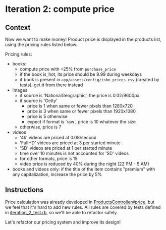 # Iteration 2: compute price

## Context

Now we want to make money!
Product price is displayed in the products list, using the pricing rules listed below.

Pricing rules:

- books:
  - compute price with +25% from `purchase_price`
  - if the book is_hot, its price should be 9.99 during weekdays
  - if book is present in `app/assets/config/isbn_prices.csv` (created by tests), get it from there instead
- images
  - if source is 'NationalGeographic', the price is 0.02/9600px
  - if source is 'Getty'
    - price is 1 when same or fewer pixels than 1280x720
    - price is 3 when same or fewer pixels than 1920x1080
    - price is 5 otherwise
    - expect if format is 'raw', price is 10 whatever the size
  - otherwise, price is 7
- videos
  - '4k' videos are priced at 0.08/second
  - 'FullHD' videos are priced at 3 per started minute
  - 'SD' videos are priced at 1 per started minute
  - time over 10 minutes is not accounted for 'SD' videos
  - for other formats, price is 15
  - video price is reduced by 40% during the night (22 PM - 5 AM)
- books and videos only: if the title of the item contains "premium" with any capitalization, increase the price by 5%

## Instructions

Price calculation was already developed in [ProductsController#price](../app/controllers/products_controller.rb), but we feel that it's hard to add new rules.
All rules are covered by tests defined in [iteration_2_test.rb](../test/controllers/iteration_2_test.rb), so we'll be able to refactor safely.

Let's refactor our pricing system and improve its design!

